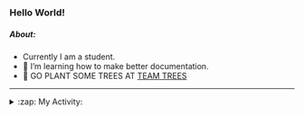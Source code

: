### Hello World!

##### About:
- Currently I am a student.
- 🌱 I’m learning how to make better documentation.
- 🌱 GO PLANT SOME TREES AT [TEAM TREES](https://teamtrees.org/)

---
<details>
  <summary>:zap: My Activity:</summary>
  
<!--START_SECTION:waka-->
![Code Time](http://img.shields.io/badge/Code%20Time-1%2C029%20hrs%2058%20mins-blue)

**I'm a Night 🦉** 

```text
🌞 Morning    106 commits    ███░░░░░░░░░░░░░░░░░░░░░░   12.94% 
🌆 Daytime    206 commits    ██████░░░░░░░░░░░░░░░░░░░   25.15% 
🌃 Evening    239 commits    ███████░░░░░░░░░░░░░░░░░░   29.18% 
🌙 Night      268 commits    ████████░░░░░░░░░░░░░░░░░   32.72%

```
📅 **I'm Most Productive on Tuesday** 

```text
Monday       120 commits    ███░░░░░░░░░░░░░░░░░░░░░░   14.65% 
Tuesday      137 commits    ████░░░░░░░░░░░░░░░░░░░░░   16.73% 
Wednesday    121 commits    ███░░░░░░░░░░░░░░░░░░░░░░   14.77% 
Thursday     125 commits    ███░░░░░░░░░░░░░░░░░░░░░░   15.26% 
Friday       107 commits    ███░░░░░░░░░░░░░░░░░░░░░░   13.06% 
Saturday     92 commits     ██░░░░░░░░░░░░░░░░░░░░░░░   11.23% 
Sunday       117 commits    ███░░░░░░░░░░░░░░░░░░░░░░   14.29%

```


📊 **This Week I Spent My Time On** 

```text
🔥 Editors: 
VS Code                  10 hrs 36 mins      █████████████████████████   100.0%

🐱‍💻 Projects: 
my-homepage              5 hrs 47 mins       █████████████░░░░░░░░░░░░   54.69% 
CSF22                    3 hrs 45 mins       ████████░░░░░░░░░░░░░░░░░   35.38% 
skillgraff               56 mins             ██░░░░░░░░░░░░░░░░░░░░░░░   8.9% 
TEA-onboarding-bot       5 mins              ░░░░░░░░░░░░░░░░░░░░░░░░░   0.83% 
TearDrops                1 min               ░░░░░░░░░░░░░░░░░░░░░░░░░   0.2%

```


 Last Updated on 07/02/2023 01:31:25 UTC
<!--END_SECTION:waka-->
</details>
